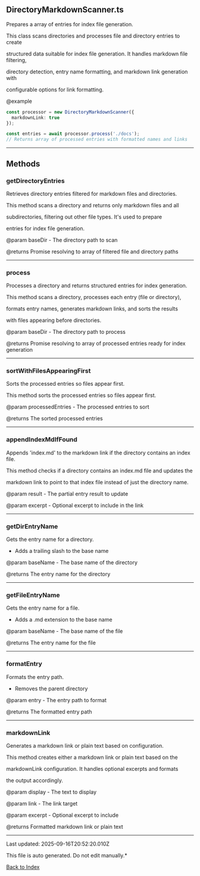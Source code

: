 ## DirectoryMarkdownScanner.ts





 Prepares a array of entries for index file generation.



 This class scans directories and processes file and directory entries to create

 structured data suitable for index file generation. It handles markdown file filtering,

 directory detection, entry name formatting, and markdown link generation with

 configurable options for link formatting.



 @example

 ```typescript
 const processor = new DirectoryMarkdownScanner({
   markdownLink: true
 });

 const entries = await processor.process('./docs');
 // Returns array of processed entries with formatted names and links
 ```
 



---



## Methods



### **getDirectoryEntries**

 Retrieves directory entries filtered for markdown files and directories.



 This method scans a directory and returns only markdown files and all

 subdirectories, filtering out other file types. It's used to prepare

 entries for index file generation.



 @param baseDir - The directory path to scan

 @returns Promise resolving to array of filtered file and directory paths

 



---



### **process**

 Processes a directory and returns structured entries for index generation.



 This method scans a directory, processes each entry (file or directory),

 formats entry names, generates markdown links, and sorts the results

 with files appearing before directories.



 @param baseDir - The directory path to process

 @returns Promise resolving to array of processed entries ready for index generation

 



---



### **sortWithFilesAppearingFirst**

 Sorts the processed entries so files appear first.



 This method sorts the processed entries so files appear first.



 @param processedEntries - The processed entries to sort

 @returns The sorted processed entries

 



---



### **appendIndexMdIfFound**

 Appends 'index.md' to the markdown link if the directory contains an index file.



 This method checks if a directory contains an index.md file and updates the

 markdown link to point to that index file instead of just the directory name.



 @param result - The partial entry result to update

 @param excerpt - Optional excerpt to include in the link

 



---



### **getDirEntryName**

 Gets the entry name for a directory.

 - Adds a trailing slash to the base name



 @param baseName - The base name of the directory

 @returns The entry name for the directory

 



---



### **getFileEntryName**

 Gets the entry name for a file.

 - Adds a .md extension to the base name



 @param baseName - The base name of the file

 @returns The entry name for the file

 



---



### **formatEntry**

 Formats the entry path.

 - Removes the parent directory



 @param entry - The entry path to format

 @returns The formatted entry path

 



---



### **markdownLink**

 Generates a markdown link or plain text based on configuration.



 This method creates either a markdown link or plain text based on the

 markdownLink configuration. It handles optional excerpts and formats

 the output accordingly.



 @param display - The text to display

 @param link - The link target

 @param excerpt - Optional excerpt to include

 @returns Formatted markdown link or plain text

 



---



Last updated: 2025-09-16T20:52:20.010Z



This file is auto generated. Do not edit manually.*



[Back to Index](./index.md)
